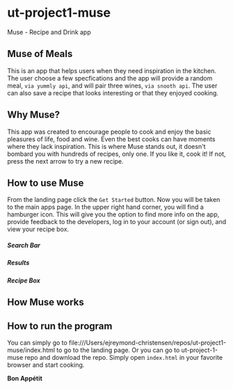 # ut-project1-muse
Muse - Recipe and Drink app

## Muse of Meals

This is an app that helps users when they need inspiration in the kitchen. The user choose a few specfications and the app will provide a random meal, `via yummly api`, and will pair three wines, `via snooth api`. The user can also save a recipe that looks interesting or that they enjoyed cooking.

## Why Muse?

This app was created to encourage people to cook and enjoy the basic pleasures of life, food and wine. Even the best cooks can have moments where they lack inspiration. This is where Muse stands out, it doesn't bombard you with hundreds of recipes, only one. If you like it, cook it! If not, press the next arrow to try a new recipe.

## How to use Muse

From the landing page click the `Get Started` button. Now you will be taken to the main apps page. In the upper right hand corner, you will find a hamburger icon. This will give you the option to find more info on the app, provide feedback to the developers, log in to your account (or sign out), and view your recipe box.

##### Search Bar

##### Results 

##### Recipe Box

## How Muse works

## How to run the program

You can simply go to file:///Users/ejreymond-christensen/repos/ut-project1-muse/index.html to go to the landing page. Or you can go to ut-project-1-muse repo and download the repo. Simply open `index.html` in your favorite browser and start cooking.


**Bon Appétit**
